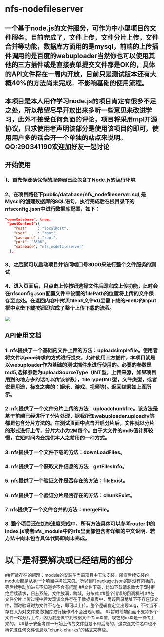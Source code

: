 # nfs-nodefileserver

## 一个基于node.js的文件服务，可作为中小型项目的文件服务，目前完成了，文件上传，文件分片上传，文件合并等功能，数据库方面用的是mysql，前端的上传插件调用的是百度的webuploader当然你也可以使用其他的三方插件或是直接表单提交文件都是OK的，具体的API文件将在一周内开放，目前只是测试版本还有大概40%的方法尚未完成，不影响基础的使用流程。

## 本项目是本人用作学习node.js的项目肯定有很多不足之处，所以希望尽早开放出来多听一些意见来改进学习，此外不接受任何负面的评论，项目将采用mpl开源协议，只求使用者声明该部分是使用该项目的即可，使用用户多的话会开一个单独的站点来说明。QQ:290341190欢迎加好友一起讨论

## 开始使用

### 1、首先你要确保你的服务器已经包含了Node.js的运行环境
### 2、在项目路径下public/database/nfs_nodefileserver.sql,是Mysql的创建数据库的SQL语句，执行完成后在根目录下的nfsconfig.json中进行数据库配置，如下：
```json
"openDatabase": true,
 "poolContent":{
    "host"     : "localhost",
    "user"     : "root",
    "password" : "root",
    "port": "3306",
    "database": "nfs_nodefileserver"
  },
```

### 3、之后就可以启动项目并访问端口号3000来进行整个文件服务的测试

### 4、进入页面后，只点击上传按钮选择文件后即完成上传功能，此时会在nfsconfig.json配置文件中设置的filePath的位置将上传的文件保存至此处。在返回内容中拷贝fileid(文件id)至需下载的FileID的input框中点击下载按钮即完成了整个上传下载的流程。
![](http://97.64.36.122:886/wp-content/uploads/2018/01/QQ截图20180117131536.png)

## API使用文档

### 1. nfs提供了一个基础的文件上传的方法：uploadsimplefile。使用者将文件以post请求的方式进行提交，允许使用三方插件，本项目就是以webuploader作为基础的测试插件来进行使用的。必要的参数是md5,选择参数为uploadSourceType（INT型，上传来源，如果项目用到的地方多的话可以传该参数），fileType(INT型，文件类型，或者说是用途，标签之类的：娱乐、游戏、视频等)。返回结果如上图所示。

### 2. nfs提供了一个文件分片上传的方法：uploadchunkfile。该方法是基于前端已经进行了分片处理，据我所知webuploader,uploadfy等都是包含分片方法的。在测试页面中点击开启分片后，文件就以分片的形式进行上传，分片大小为2M每个。由于大文件的md5值计算较慢，在短时间内会提供本人之前用的一种方式。

### 3. nfs提供了一个文件下载的方法：downLoadFiles。

### 4. nfs提供了一个获取文件信息的方法：getFilesInfo。

### 5. nfs提供了一个验证文件是否存在的方法：fileExist。

### 6. nfs提供了一个验证分片是否存在的方法：chunkExist。

### 7. nfs提供了一个文件合并的方法：mergeFile。

### 8. 整个项目还在加快进度完成中，所有方法具体可以参考router中的index.js或者nfs_module中的nfs里面都包含有详细的中文说明，若方法中尚未包含具体代码即尚未完成。

# 以下是将要解决或已经结局的部分

##可能存在的问题：module的安装在当前项目中无法安装，所有后续安装的module都是从另一个项目中拷过来的。所以暂时package.json的是没有包括的，等后续手动加进去不知道会不会有问题
##文件下载，比如下载请求数大于5时拒绝后续请求，日志系统，文件放满，跨域，分布式
##整个错误的回调机制
##在文件分片上传过程中若发现该文件存在于数据库表中，而该目录地址下不存在该文件，暂时验证时为文件不存在，即可以上传。整个逻辑肯定会出现bug，不过当不存在人为对文件或
数据库进行操作时不会出现问题。
##暂时前端页面不支持多个文件一起分片上传，因为我还做不到根据文件传md5值，现在的md5是一样传上来的。
##基于安全考虑一开始上传的文件就是不带后缀的，这次连文件名中也不再包含任何文件信息以"chunk-chunks"的格式来存放。
